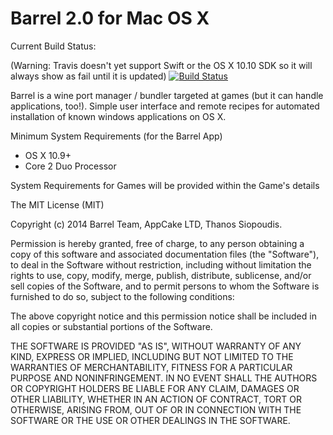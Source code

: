 Barrel 2.0 for Mac OS X
=========
Current Build Status:

(Warning: Travis doesn't yet support Swift or the OS X 10.10 SDK so it will always show as fail until it is updated) 
[![Build Status](https://travis-ci.org/ThanosSiopoudis/BarrelApp.svg?branch=Barrel-2.0)](https://travis-ci.org/ThanosSiopoudis/BarrelApp)

Barrel is a wine port manager / bundler targeted at games (but it can handle applications, too!). Simple user interface and remote recipes for automated installation of known windows applications on OS X.

Minimum System Requirements (for the Barrel App)
- OS X 10.9+
- Core 2 Duo Processor

System Requirements for Games will be provided within the Game's details 

The MIT License (MIT)

Copyright (c) 2014 Barrel Team, AppCake LTD, Thanos Siopoudis.

Permission is hereby granted, free of charge, to any person obtaining a copy of
this software and associated documentation files (the "Software"), to deal in
the Software without restriction, including without limitation the rights to
use, copy, modify, merge, publish, distribute, sublicense, and/or sell copies of
the Software, and to permit persons to whom the Software is furnished to do so,
subject to the following conditions:

The above copyright notice and this permission notice shall be included in all
copies or substantial portions of the Software.

THE SOFTWARE IS PROVIDED "AS IS", WITHOUT WARRANTY OF ANY KIND, EXPRESS OR
IMPLIED, INCLUDING BUT NOT LIMITED TO THE WARRANTIES OF MERCHANTABILITY, FITNESS
FOR A PARTICULAR PURPOSE AND NONINFRINGEMENT. IN NO EVENT SHALL THE AUTHORS OR
COPYRIGHT HOLDERS BE LIABLE FOR ANY CLAIM, DAMAGES OR OTHER LIABILITY, WHETHER
IN AN ACTION OF CONTRACT, TORT OR OTHERWISE, ARISING FROM, OUT OF OR IN
CONNECTION WITH THE SOFTWARE OR THE USE OR OTHER DEALINGS IN THE SOFTWARE.
